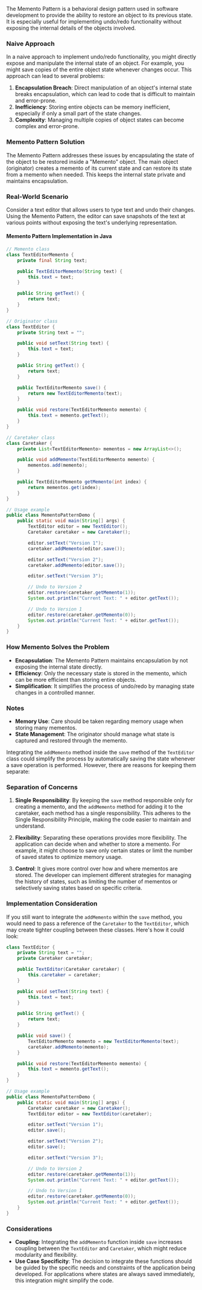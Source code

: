 The Memento Pattern is a behavioral design pattern used in software development to provide the ability to restore an object to its previous state. It is especially useful for implementing undo/redo functionality without exposing the internal details of the objects involved.

### Naive Approach
In a naive approach to implement undo/redo functionality, you might directly expose and manipulate the internal state of an object. For example, you might save copies of the entire object state whenever changes occur. This approach can lead to several problems:

1. **Encapsulation Breach**: Direct manipulation of an object's internal state breaks encapsulation, which can lead to code that is difficult to maintain and error-prone.
2. **Inefficiency**: Storing entire objects can be memory inefficient, especially if only a small part of the state changes.
3. **Complexity**: Managing multiple copies of object states can become complex and error-prone.

### Memento Pattern Solution
The Memento Pattern addresses these issues by encapsulating the state of the object to be restored inside a "Memento" object. The main object (originator) creates a memento of its current state and can restore its state from a memento when needed. This keeps the internal state private and maintains encapsulation.

### Real-World Scenario
Consider a text editor that allows users to type text and undo their changes. Using the Memento Pattern, the editor can save snapshots of the text at various points without exposing the text's underlying representation.

#### Memento Pattern Implementation in Java

```java
// Memento class
class TextEditorMemento {
    private final String text;

    public TextEditorMemento(String text) {
        this.text = text;
    }

    public String getText() {
        return text;
    }
}

// Originator class
class TextEditor {
    private String text = "";

    public void setText(String text) {
        this.text = text;
    }

    public String getText() {
        return text;
    }

    public TextEditorMemento save() {
        return new TextEditorMemento(text);
    }

    public void restore(TextEditorMemento memento) {
        this.text = memento.getText();
    }
}

// Caretaker class
class Caretaker {
    private List<TextEditorMemento> mementos = new ArrayList<>();

    public void addMemento(TextEditorMemento memento) {
        mementos.add(memento);
    }

    public TextEditorMemento getMemento(int index) {
        return mementos.get(index);
    }
}

// Usage example
public class MementoPatternDemo {
    public static void main(String[] args) {
        TextEditor editor = new TextEditor();
        Caretaker caretaker = new Caretaker();

        editor.setText("Version 1");
        caretaker.addMemento(editor.save());

        editor.setText("Version 2");
        caretaker.addMemento(editor.save());

        editor.setText("Version 3");

        // Undo to Version 2
        editor.restore(caretaker.getMemento(1));
        System.out.println("Current Text: " + editor.getText());

        // Undo to Version 1
        editor.restore(caretaker.getMemento(0));
        System.out.println("Current Text: " + editor.getText());
    }
}
```

### How Memento Solves the Problem
- **Encapsulation**: The Memento Pattern maintains encapsulation by not exposing the internal state directly.
- **Efficiency**: Only the necessary state is stored in the memento, which can be more efficient than storing entire objects.
- **Simplification**: It simplifies the process of undo/redo by managing state changes in a controlled manner.

### Notes
- **Memory Use**: Care should be taken regarding memory usage when storing many mementos.
- **State Management**: The originator should manage what state is captured and restored through the memento.


Integrating the `addMemento` method inside the `save` method of the `TextEditor` class could simplify the process by automatically saving the state whenever a save operation is performed. However, there are reasons for keeping them separate:

### Separation of Concerns
1. **Single Responsibility**: By keeping the `save` method responsible only for creating a memento, and the `addMemento` method for adding it to the caretaker, each method has a single responsibility. This adheres to the Single Responsibility Principle, making the code easier to maintain and understand.

2. **Flexibility**: Separating these operations provides more flexibility. The application can decide when and whether to store a memento. For example, it might choose to save only certain states or limit the number of saved states to optimize memory usage.

3. **Control**: It gives more control over how and where mementos are stored. The developer can implement different strategies for managing the history of states, such as limiting the number of mementos or selectively saving states based on specific criteria.

### Implementation Consideration
If you still want to integrate the `addMemento` within the `save` method, you would need to pass a reference of the `Caretaker` to the `TextEditor`, which may create tighter coupling between these classes. Here's how it could look:

```java
class TextEditor {
    private String text = "";
    private Caretaker caretaker;

    public TextEditor(Caretaker caretaker) {
        this.caretaker = caretaker;
    }

    public void setText(String text) {
        this.text = text;
    }

    public String getText() {
        return text;
    }

    public void save() {
        TextEditorMemento memento = new TextEditorMemento(text);
        caretaker.addMemento(memento);
    }

    public void restore(TextEditorMemento memento) {
        this.text = memento.getText();
    }
}

// Usage example
public class MementoPatternDemo {
    public static void main(String[] args) {
        Caretaker caretaker = new Caretaker();
        TextEditor editor = new TextEditor(caretaker);

        editor.setText("Version 1");
        editor.save();

        editor.setText("Version 2");
        editor.save();

        editor.setText("Version 3");

        // Undo to Version 2
        editor.restore(caretaker.getMemento(1));
        System.out.println("Current Text: " + editor.getText());

        // Undo to Version 1
        editor.restore(caretaker.getMemento(0));
        System.out.println("Current Text: " + editor.getText());
    }
}
```

### Considerations
- **Coupling**: Integrating the `addMemento` function inside `save` increases coupling between the `TextEditor` and `Caretaker`, which might reduce modularity and flexibility.
- **Use Case Specificity**: The decision to integrate these functions should be guided by the specific needs and constraints of the application being developed. For applications where states are always saved immediately, this integration might simplify the code.